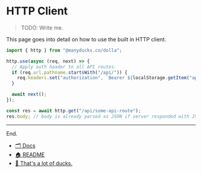 # HTTP Client

> TODO: Write me.

This page goes into detail on how to use the built in HTTP client.

```js
import { http } from "@manyducks.co/dolla";

http.use(async (req, next) => {
  // Apply auth header to all API routes.
  if (req.url.pathname.startsWith("/api/")) {
    req.headers.set("authorization", `Bearer ${localStorage.getItem("api-key")}`);
  }

  await next();
});

const res = await http.get("/api/some-api-route");
res.body; // body is already parsed as JSON if server responded with JSON
```

---

End.

- [🗂️ Docs](./index.md)
- [🏠 README](../README.md)
- [🦆 That's a lot of ducks.](https://www.manyducks.co)
